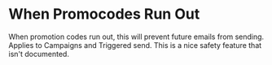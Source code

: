 # When Promocodes Run Out
When promotion codes run out, this will prevent future emails from sending. Applies to Campaigns and Triggered send. This is a nice safety feature that isn't documented.
